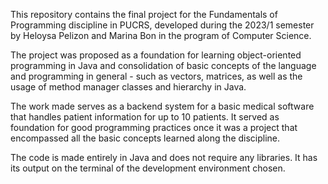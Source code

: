 This repository contains the final project for the Fundamentals of Programming discipline in PUCRS, developed during the 2023/1 semester by Heloysa Pelizon and Marina Bon in the program of Computer Science.

The project was proposed as a foundation for learning object-oriented programming in Java and consolidation of basic concepts of the language and programming in general - such as vectors, matrices, as well as the usage of method manager classes and hierarchy in Java.

The work made serves as a backend system for a basic medical software that handles patient information for up to 10 patients. It served as foundation for good programming practices once it was a project that encompassed all the basic concepts learned along the discipline.

The code is made entirely in Java and does not require any libraries. It has its output on the terminal of the development environment chosen.
